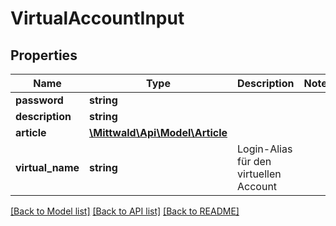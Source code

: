# VirtualAccountInput

## Properties
Name | Type | Description | Notes
------------ | ------------- | ------------- | -------------
**password** | **string** |  | 
**description** | **string** |  | 
**article** | [**\Mittwald\Api\Model\Article**](Article.md) |  | 
**virtual_name** | **string** | Login-Alias für den virtuellen Account | 

[[Back to Model list]](../README.md#documentation-for-models) [[Back to API list]](../README.md#documentation-for-api-endpoints) [[Back to README]](../README.md)


